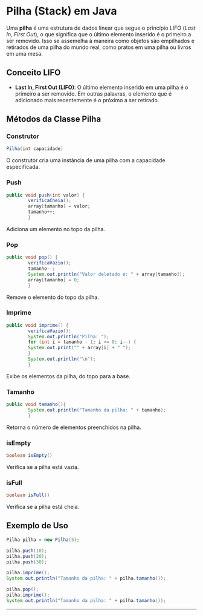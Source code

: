 # Pilha (Stack) em Java

Uma **pilha** é uma estrutura de dados linear que segue o princípio LIFO (*Last In, First Out*), o que significa que o último elemento inserido é o primeiro a ser removido. Isso se assemelha à maneira como objetos são empilhados e retirados de uma pilha do mundo real, como pratos em uma pilha ou livros em uma mesa.

## Conceito LIFO

- **Last In, First Out (LIFO)**: O último elemento inserido em uma pilha é o primeiro a ser removido. Em outras palavras, o elemento que é adicionado mais recentemente é o próximo a ser retirado.

## Métodos da Classe Pilha

### Construtor

```java
Pilha(int capacidade)
```

O construtor cria uma instância de uma pilha com a capacidade especificada.

### Push

```java
public void push(int valor) {
        verificaCheia();
        array[tamanho] = valor;
        tamanho++;
        }
```

Adiciona um elemento no topo da pilha.

### Pop

```java
public void pop() {
        verificaVazio();
        tamanho--;
        System.out.println("Valor deletado é: " + array[tamanho]);
        array[tamanho] = 0;
        }
```

Remove o elemento do topo da pilha.

### Imprime

```java
public void imprime() {
        verificaVazio();
        System.out.println("Pilha: ");
        for (int i = tamanho - 1; i >= 0; i--) {
        System.out.print("" + array[i] + " ");
        }
        System.out.println("\n");
        }
```

Exibe os elementos da pilha, do topo para a base.

### Tamanho

```java
public void tamanho(){
        System.out.println("Tamanho da pilha: " + tamanho);
        }
```

Retorna o número de elementos preenchidos na pilha.

### isEmpty

```java
boolean isEmpty()
```

Verifica se a pilha está vazia.

### isFull

```java
boolean isFull()
```

Verifica se a pilha está cheia.

## Exemplo de Uso

```java
Pilha pilha = new Pilha(5);

pilha.push(10);
pilha.push(20);
pilha.push(30);

pilha.imprime();
System.out.println("Tamanho da pilha: " + pilha.tamanho());

pilha.pop();
pilha.imprime();
System.out.println("Tamanho da pilha: " + pilha.tamanho());
```

---